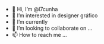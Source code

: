 - 👋 Hi, I’m @l7cunha
- 👀 I’m interested in  designer gráfico
- 🌱 I’m currently
- 💞️ I’m looking to collaborate on ...
- 📫 How to reach me ...

<!---
l7cunha/l7cunha is a ✨ special ✨ repository because its `README.md` (this file) appears on your GitHub profile.
You can click the Preview link to take a look at your changes.
--->
